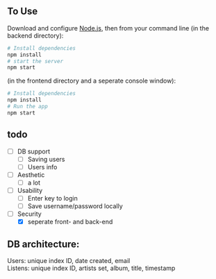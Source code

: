 ## To Use

Download and configure [Node.js](https://nodejs.org/en/download/), then from your command line (in the backend directory):
```bash
# Install dependencies
npm install
# start the server
npm start
```
(in the frontend directory and a seperate console window):
```bash
# Install dependencies
npm install
# Run the app
npm start
```

## todo

- [ ] DB support
    - [ ] Saving users
    - [ ] Users info
- [ ] Aesthetic
    - [ ] a lot
- [ ] Usability
    - [ ] Enter key to login
    - [ ] Save username/password locally
- [ ] Security
    - [x] seperate front- and back-end

## DB architecture:
Users: unique index ID, date created, email\
Listens: unique index ID, artists set, album, title, timestamp
